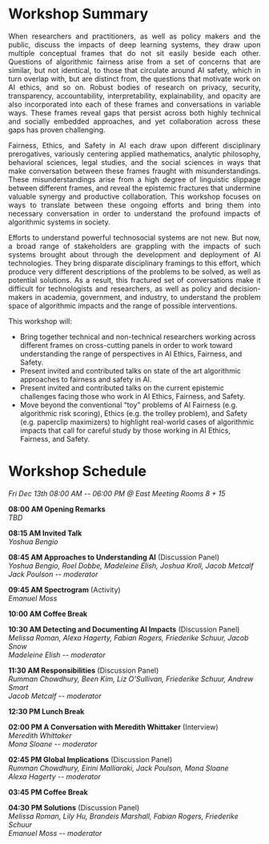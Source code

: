 # Workshop Summary
<p align="justify">
When researchers and practitioners, as well as policy makers and the public, discuss the impacts of deep learning systems, they draw upon multiple conceptual frames that do not sit easily beside each other. Questions of algorithmic fairness arise from a set of concerns that are similar, but not identical, to those that circulate around AI safety, which in turn overlap with, but are distinct from, the questions that motivate work on AI ethics, and so on. Robust bodies of research on privacy, security, transparency, accountability, interpretability, explainability, and opacity are also incorporated into each of these frames and conversations in variable ways. These frames reveal gaps that persist across both highly technical and socially embedded approaches, and yet collaboration across these gaps has proven challenging.</p>

<p align="justify">Fairness, Ethics, and Safety in AI each draw upon different disciplinary prerogatives, variously centering applied mathematics, analytic philosophy, behavioral sciences, legal studies, and the social sciences in ways that make conversation between these frames fraught with misunderstandings. These misunderstandings arise from a high degree of linguistic slippage between different frames, and reveal the epistemic fractures that undermine valuable synergy and productive collaboration. This workshop focuses on ways to translate between these ongoing efforts and bring them into necessary conversation in order to understand the profound impacts of algorithmic systems in society. </p>

<p align="justify">Efforts to understand powerful technosocial systems are not new. But now, a broad range of stakeholders are grappling with the impacts of such systems brought about through the development and deployment of AI technologies. They bring disparate disciplinary framings to this effort, which produce very different descriptions of the problems to be solved, as well as potential solutions. As a result, this fractured set of conversations make it difficult for technologists and researchers, as well as policy and decision-makers in academia, government, and industry, to understand the problem space of algorithmic impacts and the range of possible interventions.</p>

This workshop will:
- Bring together technical and non-technical researchers working across different frames on cross-cutting panels in order to work toward understanding the range of perspectives in AI Ethics, Fairness, and Safety. 
- Present invited and contributed talks on state of the art algorithmic approaches to fairness and safety in AI.
- Present invited and contributed talks on the current epistemic challenges facing those who work in AI Ethics, Fairness, and Safety.
- Move beyond the conventional “toy” problems of AI Fairness (e.g. algorithmic risk scoring), Ethics (e.g. the trolley problem), and Safety (e.g. paperclip maximizers) to highlight real-world cases of algorithmic impacts that call for careful study by those working in AI Ethics, Fairness, and Safety. 

# Workshop Schedule
<p align="justify"><i>Fri Dec 13th 08:00 AM -- 06:00 PM @ East Meeting Rooms 8 + 15</i></p>
<p><b>08:00 AM Opening Remarks</b><br>
<i>TBD</i></p>
<p><b>08:15 AM Invited Talk</b><br>
<i>Yoshua Bengio</i></p>
<p><b>08:45 AM Approaches to Understanding AI</b> (Discussion Panel)<br>
<i>Yoshua Bengio, Roel Dobbe, Madeleine Elish, Joshua Kroll, Jacob Metcalf<br>
Jack Poulson -- moderator</i></p>
<p><b>09:45 AM Spectrogram</b> (Activity)<br>
<i>Emanuel Moss</i></p>
<p><b>10:00 AM Coffee Break</b></p>
<p><b>10:30 AM Detecting and Documenting AI Impacts</b> (Discussion Panel)<br>
<i>Melissa Roman, Alexa Hagerty, Fabian Rogers, Friederike Schuur, Jacob Snow<br>
Madeleine Elish -- moderator</i></p>
<p><b>11:30 AM Responsibilities</b> (Discussion Panel)<br>
<i>Rumman Chowdhury, Been Kim, Liz O'Sullivan, Friederike Schuur, Andrew Smart<br>
Jacob Metcalf -- moderator</i></p>
<p><b>12:30 PM Lunch Break</b></p>
<p><b>02:00 PM A Conversation with Meredith Whittaker</b> (Interview)<br>
<i>Meredith Whittaker<br>
Mona Sloane -- moderator</i></p>
<p><b>02:45 PM Global Implications</b> (Discussion Panel)<br>
<i>Rumman Chowdhury, Eirini Malliaraki, Jack Poulson, Mona Sloane<br>
Alexa Hagerty -- moderator</i></p>
<p><b>03:45 PM Coffee Break</b></p>
<p><b>04:30 PM Solutions</b> (Discussion Panel)<br>
<i>Melissa Roman, Lily Hu, Brandeis Marshall, Fabian Rogers, Friederike Schuur<br>
Emanuel Moss -- moderator</i></p>
